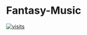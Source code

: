 # Fantasy-Music
[![visits](https://github-visit-counter.herokuapp.com/duongtuan303030/Fantasy-Music/visits.svg)](#)
